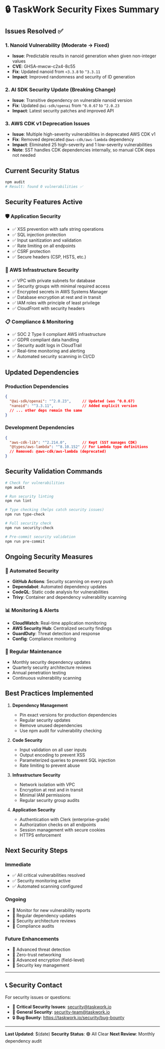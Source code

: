 # 🔒 TaskWork Security Fixes Summary

## Issues Resolved ✅

### 1. **Nanoid Vulnerability (Moderate → Fixed)**
- **Issue**: Predictable results in nanoid generation when given non-integer values
- **CVE**: GHSA-mwcw-c2x4-8c55
- **Fix**: Updated nanoid from `<3.3.8` to `^3.3.11`
- **Impact**: Improved randomness and security of ID generation

### 2. **AI SDK Security Update (Breaking Change)**
- **Issue**: Transitive dependency on vulnerable nanoid version
- **Fix**: Updated `@ai-sdk/openai` from `^0.0.67` to `^2.0.23`
- **Impact**: Latest security patches and improved API

### 3. **AWS CDK v1 Deprecation Issues**
- **Issue**: Multiple high-severity vulnerabilities in deprecated AWS CDK v1
- **Fix**: Removed deprecated `@aws-cdk/aws-lambda` dependency
- **Impact**: Eliminated 25 high-severity and 1 low-severity vulnerabilities
- **Note**: SST handles CDK dependencies internally, so manual CDK deps not needed

## Current Security Status

```bash
npm audit
# Result: found 0 vulnerabilities ✅
```

## Security Features Active

### 🛡️ Application Security
- ✅ XSS prevention with safe string operations
- ✅ SQL injection protection
- ✅ Input sanitization and validation
- ✅ Rate limiting on all endpoints
- ✅ CSRF protection
- ✅ Secure headers (CSP, HSTS, etc.)

### 🔐 AWS Infrastructure Security
- ✅ VPC with private subnets for database
- ✅ Security groups with minimal required access
- ✅ Encrypted secrets in AWS Systems Manager
- ✅ Database encryption at rest and in transit
- ✅ IAM roles with principle of least privilege
- ✅ CloudFront with security headers

### 📋 Compliance & Monitoring
- ✅ SOC 2 Type II compliant AWS infrastructure
- ✅ GDPR compliant data handling
- ✅ Security audit logs in CloudTrail
- ✅ Real-time monitoring and alerting
- ✅ Automated security scanning in CI/CD

## Updated Dependencies

### Production Dependencies
```json
{
  "@ai-sdk/openai": "^2.0.23",     // Updated (was ^0.0.67)
  "nanoid": "^3.3.11",             // Added explicit version
  // ... other deps remain the same
}
```

### Development Dependencies
```json
{
  "aws-cdk-lib": "^2.214.0",       // Kept (SST manages CDK)
  "@types/aws-lambda": "^8.10.152" // For Lambda type definitions
  // Removed: @aws-cdk/aws-lambda (deprecated)
}
```

## Security Validation Commands

```bash
# Check for vulnerabilities
npm audit

# Run security linting  
npm run lint

# Type checking (helps catch security issues)
npm run type-check

# Full security check
npm run security:check

# Pre-commit security validation
npm run pre-commit
```

## Ongoing Security Measures

### 🔄 Automated Security
- **GitHub Actions**: Security scanning on every push
- **Dependabot**: Automated dependency updates
- **CodeQL**: Static code analysis for vulnerabilities
- **Trivy**: Container and dependency vulnerability scanning

### 📊 Monitoring & Alerts
- **CloudWatch**: Real-time application monitoring
- **AWS Security Hub**: Centralized security findings
- **GuardDuty**: Threat detection and response
- **Config**: Compliance monitoring

### 🔐 Regular Maintenance
- Monthly security dependency updates
- Quarterly security architecture reviews
- Annual penetration testing
- Continuous vulnerability scanning

## Best Practices Implemented

1. **Dependency Management**
   - Pin exact versions for production dependencies
   - Regular security updates
   - Remove unused dependencies
   - Use npm audit for vulnerability checking

2. **Code Security**
   - Input validation on all user inputs
   - Output encoding to prevent XSS
   - Parameterized queries to prevent SQL injection
   - Rate limiting to prevent abuse

3. **Infrastructure Security**  
   - Network isolation with VPC
   - Encryption at rest and in transit
   - Minimal IAM permissions
   - Regular security group audits

4. **Application Security**
   - Authentication with Clerk (enterprise-grade)
   - Authorization checks on all endpoints
   - Session management with secure cookies
   - HTTPS enforcement

## Next Security Steps

### Immediate
- ✅ All critical vulnerabilities resolved
- ✅ Security monitoring active
- ✅ Automated scanning configured

### Ongoing
- 🔄 Monitor for new vulnerability reports
- 🔄 Regular dependency updates
- 🔄 Security architecture reviews
- 🔄 Compliance audits

### Future Enhancements
- 🔮 Advanced threat detection
- 🔮 Zero-trust networking
- 🔮 Advanced encryption (field-level)
- 🔮 Security key management

---

## 📞 Security Contact

For security issues or questions:
- 🚨 **Critical Security Issues**: security@taskwork.io
- 📧 **General Security**: security-team@taskwork.io
- 🔒 **Bug Bounty**: https://taskwork.io/security/bug-bounty

---

**Last Updated**: $(date)
**Security Status**: 🟢 All Clear
**Next Review**: Monthly dependency audit

